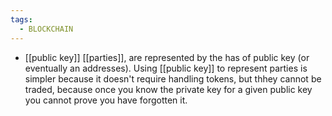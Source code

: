```yaml
---
tags:
  - BLOCKCHAIN
---
```

* [[public key]] [[parties]], are represented by the has of public key (or eventually an addresses). Using [[public key]] to represent parties is simpler because it doesn't require handling tokens, but thhey cannot be traded, because once you know the private key for a given public key you cannot prove you have forgotten it.